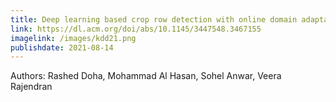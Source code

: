 ```yaml
---
title: Deep learning based crop row detection with online domain adaptation
link: https://dl.acm.org/doi/abs/10.1145/3447548.3467155
imagelink: /images/kdd21.png
publishdate: 2021-08-14
---
```


Authors: Rashed Doha, Mohammad Al Hasan, Sohel Anwar, Veera Rajendran



